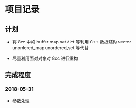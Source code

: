 # 项目记录

## 计划

* 将 8cc 中的 buffer map set dict 等利用 C++ 数据结构 vector unordered_map unordered_set 等代替

* 尽量利用面对对象对 8cc 进行重构

## 完成程度

### 2018-05-31

* 参数处理